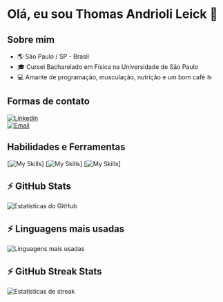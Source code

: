 # Olá, eu sou Thomas Andrioli Leick 🚀

## Sobre mim
- 🌎 São Paulo / SP - Brasil
- 🎓 Cursei Bacharelado em Física na Universidade de São Paulo
- 💻 Amante de programação, musculação, nutrição e um bom café ☕

## Formas de contato
[![Linkedin](https://img.shields.io/badge/LinkedIn-0077B5?style=for-the-badge&logo=linkedin&logoColor=white)](https://www.linkedin.com/in/thomasleick/)  
[![Email](https://img.shields.io/badge/Gmail-D14836?style=for-the-badge&logo=gmail&logoColor=white)](mailto:thomasaleick@gmail.com)  

## Habilidades e Ferramentas
[![My Skills](https://skillicons.dev/icons?i=nodejs,react,js,ts,nestjs,express,prisma)]
[![My Skills](https://skillicons.dev/icons?i=html,css,styledcomponents,materialui,jest,postman,mongodb)]
[![My Skills](https://skillicons.dev/icons?i=mysql,postgres,redis,webpack,py,ruby,rails)]

## ⚡ GitHub Stats
![Estatísticas do GitHub](https://github-readme-stats.vercel.app/api?username=thomasleick&show_icons=true&theme=dark)

## ⚡ Linguagens mais usadas
![Linguagens mais usadas](https://github-readme-stats.vercel.app/api/top-langs/?username=thomasleick&layout=compact&theme=dark)

## ⚡ GitHub Streak Stats
![Estatísticas de streak](https://github-readme-streak-stats.herokuapp.com/?user=thomasleick&theme=dark)
